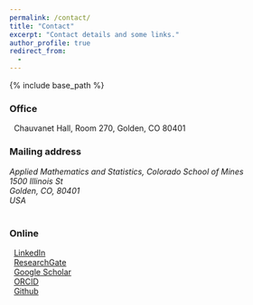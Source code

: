 ```yaml
---
permalink: /contact/
title: "Contact"
excerpt: "Contact details and some links."
author_profile: true
redirect_from:
  -
---
```


{% include base_path %}

### Office
<i class="fas fa-building" aria-hidden="true"></i>&nbsp;&nbsp;Chauvanet Hall, Room 270, Golden, CO 80401 <br />


### Mailing address
<address>
Applied Mathematics and Statistics, Colorado School of Mines<br />
1500 Illinois St<br />
Golden, CO, 80401<br />
USA
</address><br />


### Online
<i class="fab fa-linkedin" aria-hidden="true"></i>&nbsp;&nbsp;<a href="https://www.linkedin.com/in/{{ site.author.linkedin }}">LinkedIn</a><br />
<i class="ai ai-researchgate-square" aria-hidden="true"></i>&nbsp;&nbsp;<a href="https://www.researchgate.net/profile/{{ site.author.researchgate }}">ResearchGate</a><br />
<i class="fas fa-graduation-cap"></i>&nbsp;&nbsp;<a href="https://scholar.google.com/citations?user={{ site.author.googlescholar }}">Google Scholar</a><br />
<i class="ai ai-orcid"></i>&nbsp;&nbsp;<a href="https://orcid.org/{{ site.author.orcid }}">ORCID</a><br />
<i class="fab fa-github"></i>&nbsp;&nbsp;<a href="https://github.com/{{ site.author.github }}">Github</a><br />
